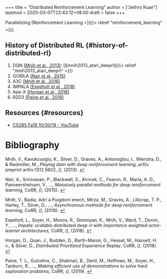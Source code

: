 +++
title = "Distributed Reinforcement Learning"
author = ["Jethro Kuan"]
lastmod = 2020-03-07T23:43:12+08:00
draft = false
+++

Parallelizing [Reinforcement Learning ⭐]({{< relref "reinforcement_learning" >}}).


## History of Distributed RL {#history-of-distributed-rl}

1.  DQN <a id="e3433750724eb4eebeebd0d71a7608d6" href="#mnih2013playing">(Mnih et al., 2013)</a>: [§mnih2013\_atari\_deeprl]({{< relref "mnih2013_atari_deeprl" >}})
2.  GORILA <a id="b957e624e257f357391145bdcb6b933a" href="#nair15_massiv_paral_method_deep_reinf_learn">(Nair et al., 2015)</a>
3.  A3C <a id="5ee60195703614202558f73eaeb64891" href="#mnih16_async_method_deep_reinf_learn">(Mnih et al., 2016)</a>
4.  IMPALA <a id="fed7cc1da7873c242b1275e7b01b5b49" href="#espeholt18_impal">(Espeholt et al., 2018)</a>
5.  Ape-X <a id="29f359a92adf70279b336852f3d65fd7" href="#horgan18_distr_prior_exper_replay">(Horgan et al., 2018)</a>
6.  R2D3 <a id="cdf12ddb2a1b0783ca667a5da9dd871f" href="#paine19_makin_effic_use_demon_to">(Paine et al., 2019)</a>


## Resources {#resources}

-   [CS285 Fa19 10/30/19 - YouTube](https://www.youtube.com/watch?v=oUnsDUtNsOQ&list=PLkFD6%5F40KJIwhWJpGazJ9VSj9CFMkb79A&index=17&t=0s)

# Bibliography
<a id="mnih2013playing" target="_blank">Mnih, V., Kavukcuoglu, K., Silver, D., Graves, A., Antonoglou, I., Wierstra, D., & Riedmiller, M., *Playing atari with deep reinforcement learning*, arXiv preprint arXiv:1312.5602, *()*,  (2013). </a> [↩](#e3433750724eb4eebeebd0d71a7608d6)

<a id="nair15_massiv_paral_method_deep_reinf_learn" target="_blank">Nair, A., Srinivasan, P., Blackwell, S., Alcicek, C., Fearon, R., Maria, A. D., Panneershelvam, V., …, *Massively parallel methods for deep reinforcement learning*, CoRR, *()*,  (2015). </a> [↩](#b957e624e257f357391145bdcb6b933a)

<a id="mnih16_async_method_deep_reinf_learn" target="_blank">Mnih, V., Badia, Adri\`a Puigdom\`enech, Mirza, M., Graves, A., Lillicrap, T. P., Harley, T., Silver, D., …, *Asynchronous methods for deep reinforcement learning*, CoRR, *()*,  (2016). </a> [↩](#5ee60195703614202558f73eaeb64891)

<a id="espeholt18_impal" target="_blank">Espeholt, L., Soyer, H., Munos, R., Simonyan, K., Mnih, V., Ward, T., Doron, Y., …, *Impala: scalable distributed deep-rl with importance weighted actor-learner architectures*, CoRR, *()*,  (2018). </a> [↩](#fed7cc1da7873c242b1275e7b01b5b49)

<a id="horgan18_distr_prior_exper_replay" target="_blank">Horgan, D., Quan, J., Budden, D., Barth-Maron, G., Hessel, M., Hasselt, H. v., & Silver, D., *Distributed Prioritized Experience Replay*, CoRR, *()*,  (2018). </a> [↩](#29f359a92adf70279b336852f3d65fd7)

<a id="paine19_makin_effic_use_demon_to" target="_blank">Paine, T. L., Gulcehre, C., Shahriari, B., Denil, M., Hoffman, M., Soyer, H., Tanburn, R., …, *Making efficient use of demonstrations to solve hard exploration problems*, CoRR, *()*,  (2019). </a> [↩](#cdf12ddb2a1b0783ca667a5da9dd871f)
